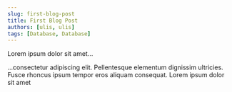 ```yaml
---
slug: first-blog-post
title: First Blog Post
authors: [ulis, ulis]
tags: [Database, Database]
---
```


Lorem ipsum dolor sit amet...

<!-- truncate -->

...consectetur adipiscing elit. Pellentesque elementum dignissim ultricies. Fusce rhoncus ipsum tempor eros aliquam consequat. Lorem ipsum dolor sit amet
